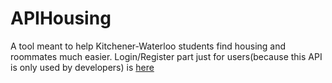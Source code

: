 # APIHousing

A tool meant to help Kitchener-Waterloo students find housing and roommates much easier.
Login/Register part just for users(because this API is only used by developers) is [here](https://github.com/reol224/APIHousingUsers)
